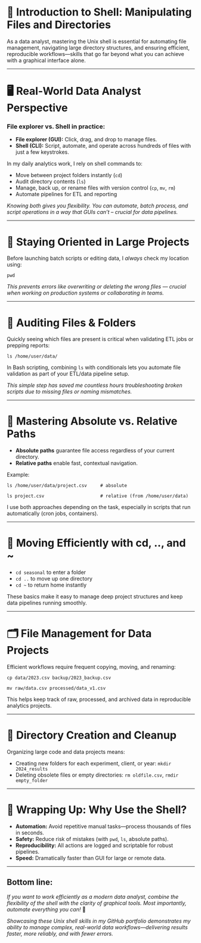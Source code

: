# 🐚 Introduction to Shell: Manipulating Files and Directories

As a data analyst, mastering the Unix shell is essential for automating file management, navigating large directory structures, and ensuring efficient, reproducible workflows—skills that go far beyond what you can achieve with a graphical interface alone.

---

# 🖥️ Real-World Data Analyst Perspective
### File explorer vs. Shell in practice:
  * **File explorer (GUI):** Click, drag, and drop to manage files.
  * **Shell (CLI):** Script, automate, and operate across hundreds of files with just a few keystrokes.

In my daily analytics work, I rely on shell commands to:
  * Move between project folders instantly (```cd```)
  * Audit directory contents (```ls```)
  * Manage, back up, or rename files with version control (```cp```, ```mv```, ```rm```)
  * Automate pipelines for ETL and reporting

*Knowing both gives you flexibility. You can automate, batch process, and script operations in a way that GUIs can’t – crucial for data pipelines.*

---

# 📂 Staying Oriented in Large Projects
Before launching batch scripts or editing data, I *always* check my location using:

```pwd```

*This prevents errors like overwriting or deleting the wrong files — crucial when working on production systems or collaborating in teams.*

---

# 📝 Auditing Files & Folders
Quickly seeing which files are present is critical when validating ETL jobs or prepping reports:

```ls /home/user/data/```

In Bash scripting, combining ```ls``` with conditionals lets you automate file validation as part of your ETL/data pipeline setup.

*This simple step has saved me countless hours troubleshooting broken scripts due to missing files or naming mismatches.*

---

# 📁 Mastering Absolute vs. Relative Paths
  * **Absolute paths** guarantee file access regardless of your current directory.
  * **Relative paths** enable fast, contextual navigation.

Example:

```ls /home/user/data/project.csv     # absolute  ```

```ls project.csv                     # relative (from /home/user/data) ```

I use both approaches depending on the task, especially in scripts that run automatically (cron jobs, containers).

---

# 🔀 Moving Efficiently with cd, .., and ~
  * ```cd seasonal``` to enter a folder
  * ```cd ..``` to move up one directory
  * ```cd ~``` to return home instantly

These basics make it easy to manage deep project structures and keep data pipelines running smoothly.

---

# 🗂️ File Management for Data Projects
Efficient workflows require frequent copying, moving, and renaming:

```cp data/2023.csv backup/2023_backup.csv```

```mv raw/data.csv processed/data_v1.csv```

This helps keep track of raw, processed, and archived data in reproducible analytics projects.

---

# 🧹 Directory Creation and Cleanup
Organizing large code and data projects means:
  * Creating new folders for each experiment, client, or year: ```mkdir 2024_results```
  * Deleting obsolete files or empty directories: ```rm oldfile.csv```, ```rmdir empty_folder```

---

# 🏁 Wrapping Up: Why Use the Shell?
  * **Automation:** Avoid repetitive manual tasks—process thousands of files in seconds.
  * **Safety:** Reduce risk of mistakes (with ```pwd```, ```ls```, absolute paths).
  * **Reproducibility:** All actions are logged and scriptable for robust pipelines.
  * **Speed:** Dramatically faster than GUI for large or remote data.

---

## Bottom line:
*If you want to work efficiently as a modern data analyst, combine the flexibility of the shell with the clarity of graphical tools. Most importantly, automate everything you can!* 🚀

*Showcasing these Unix shell skills in my GitHub portfolio demonstrates my ability to manage complex, real-world data workflows—delivering results faster, more reliably, and with fewer errors.*
